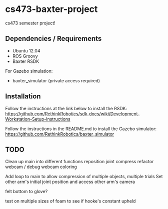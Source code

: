 cs473-baxter-project
====================

cs473 semester project!

Dependencies / Requirements
---------------------------
* Ubuntu 12.04
* ROS Groovy
* Baxter RSDK

For Gazebo simulation:
* baxter_simulator (private access required)

Installation
------------
Follow the instructions at the link below to install the RSDK:
https://github.com/RethinkRobotics/sdk-docs/wiki/Development-Workstation-Setup-Instructions

Follow the instructions in the README.md to install the Gazebo simulator:
https://github.com/RethinkRobotics/baxter_simulator

TODO
----
Clean up main into different functions
reposition joint compress
refactor webcam / debug webcam coloring


Add loop to main to allow compression of multiple objects, multiple trials
Set other arm's initial joint position and access other arm's camera

felt bottom to glove?

test on multiple sizes of foam to see if hooke's constant upheld
